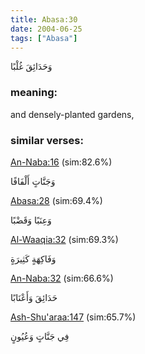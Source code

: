 ```yaml
---
title: Abasa:30
date: 2004-06-25
tags: ["Abasa"]
---
```

وَحَدَائِقَ غُلْبًا
### meaning: 
and densely-planted gardens,
### similar verses: 

[An-Naba:16](/78/16) (sim:82.6%)

وَجَنَّاتٍ أَلْفَافًا

[Abasa:28](/80/28) (sim:69.4%)

وَعِنَبًا وَقَضْبًا

[Al-Waaqia:32](/56/32) (sim:69.3%)

وَفَاكِهَةٍ كَثِيرَةٍ

[An-Naba:32](/78/32) (sim:66.6%)

حَدَائِقَ وَأَعْنَابًا

[Ash-Shu'araa:147](/26/147) (sim:65.7%)

فِي جَنَّاتٍ وَعُيُونٍ
